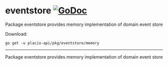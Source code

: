 # eventstore [![GoDoc](https://godoc.org/placio-api/pkg/eventstore/memory?status.svg)](https://godoc.org/placio-api/pkg/eventstore/memory)

Package eventstore provides memory implementation of domain event store

Download:

```shell
go get -u placio-api/pkg/eventstore/memory
```

---

Package eventstore provides memory implementation of domain event store
